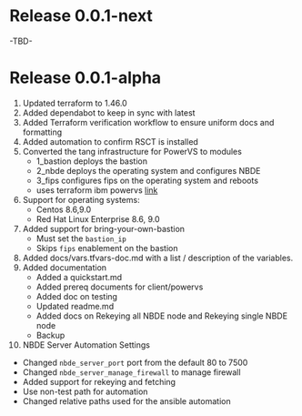 # Release 0.0.1-next
-TBD-

# Release 0.0.1-alpha
1. Updated terraform to 1.46.0
2. Added dependabot to keep in sync with latest
3. Added Terraform verification workflow to ensure uniform docs and formatting
4. Added automation to confirm RSCT is installed
5. Converted the tang infrastructure for PowerVS to modules
    - 1_bastion deploys the bastion
    - 2_nbde deploys the operating system and configures NBDE
    - 3_fips configures fips on the operating system and reboots 
    - uses terraform ibm powervs [link](https://registry.terraform.io/providers/IBM-Cloud/ibm/latest/docs/data-sources/pi_instance_ip#external_ip)
6. Support for operating systems:
    - Centos 8.6,9.0
    - Red Hat Linux Enterprise 8.6, 9.0
7. Added support for bring-your-own-bastion
    - Must set the `bastion_ip`
    - Skips `fips` enablement on the bastion
8. Added docs/vars.tfvars-doc.md with a list / description of the variables.
9. Added documentation
    - Added a quickstart.md
    - Added prereq documents for client/powervs
    - Added doc on testing
    - Updated readme.md
    - Added docs on Rekeying all NBDE node and Rekeying single NBDE node
    - Backup
10. NBDE Server Automation Settings
   - Changed `nbde_server_port` port from the default 80 to 7500 
   - Changed `nbde_server_manage_firewall` to manage firewall 
   - Added support for rekeying and fetching
   - Use non-test path for automation
   - Changed relative paths used for the ansible automation

